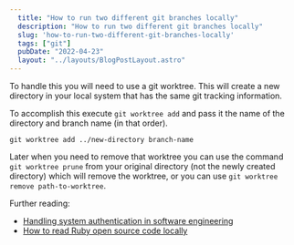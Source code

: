 ```yaml
---
  title: "How to run two different git branches locally"
  description: "How to run two different git branches locally"
  slug: 'how-to-run-two-different-git-branches-locally'
  tags: ["git"]
  pubDate: "2022-04-23"
  layout: "../layouts/BlogPostLayout.astro"
---
```


To handle this you will need to use a git worktree. This will create a new directory in your local system that has the same git tracking information.

To accomplish this execute `git worktree add` and pass it the name of the directory and branch name (in that order). 

```
git worktree add ../new-directory branch-name
```

Later when you need to remove that worktree you can use the command `git worktree prune` from your original directory (not the newly created directory) which will remove the worktree, or you can use `git worktree remove path-to-worktree`.

Further reading:
- [Handling system authentication in software engineering](https://www.devdecks.io/2022-system-auth-in-software-engineering)
- [How to read Ruby open source code locally](https://www.devdecks.io/2022-how-to-read-ruby-open-source-code-locally)


